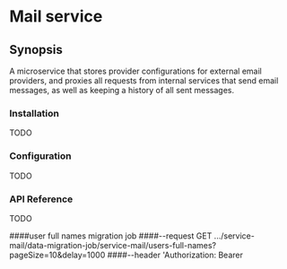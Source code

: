 # Mail service
## Synopsis
A microservice that stores provider configurations for external email providers, and proxies all requests from internal services that send email messages, as well as keeping a history of all sent messages.

### Installation
TODO

### Configuration
TODO

### API Reference
TODO

####user full names migration job
####--request GET .../service-mail/data-migration-job/service-mail/users-full-names?pageSize=10&delay=1000
####--header 'Authorization: Bearer <usertoken>
